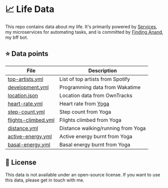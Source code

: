 # 📈 Life Data

This repo contains data about my life. It's primarily powered by [Services](https://github.com/AnandChowdhary/services), my microservices for automating tasks, and is committed by [Finding Anand](https://github.com/FindingAnand), my bff bot.

## ⭐ Data points

| File | Description |
| ---- | ----------- |
| [top-artists.yml](./top-artists.yml) | List of top artists from Spotify |
| [development.yml](./development.yml) | Programming data from Wakatime |
| [location.json](./location.json) | Location data from OwnTracks |
| [heart-rate.yml](./heart-rate.yml) | Heart rate from [Yoga](https://github.com/AnandChowdhary/yoga) |
| [step-count.yml](./step-count.yml) | Step count from Yoga |
| [flights-climbed.yml](./flights-climbed.yml) | Flights climbed from Yoga |
| [distance.yml](./distance.yml) | Distance walking/running from Yoga |
| [active-energy.yml](./active-energy.yml) | Active energy burnt from Yoga |
| [basal-energy.yml](./basal-energy.yml) | Basal energy burnt from Yoga |

## 📄 License

This data is not available under an open-source license. If you want to use this data, please get in touch with me.
